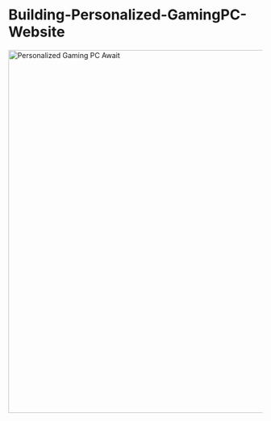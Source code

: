 # Building-Personalized-GamingPC-Website

<img width="1280" height="720" alt="Personalized Gaming PC Await" src="https://github.com/user-attachments/assets/096edbdb-9673-452c-9107-ee9cd8271a36" />
